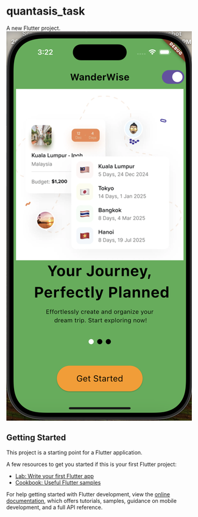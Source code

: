 # quantasis_task

A new Flutter project.
 ![Image Alt](https://github.com/mayurranshinge08/quantasis_task/blob/4f6228a6d69e4afafd357fca54a1c0aac0b70fc5/lightMode.png)

## Getting Started

This project is a starting point for a Flutter application.

A few resources to get you started if this is your first Flutter project:

- [Lab: Write your first Flutter app](https://docs.flutter.dev/get-started/codelab)
- [Cookbook: Useful Flutter samples](https://docs.flutter.dev/cookbook)

For help getting started with Flutter development, view the
[online documentation](https://docs.flutter.dev/), which offers tutorials,
samples, guidance on mobile development, and a full API reference.
